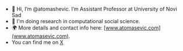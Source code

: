 - 👋 Hi, I’m @atomashevic. I’m Assistant Professor at University of Novi Sad
- 🔬 I'm doing research in computational social science.
- :earth_africa: More details and contact info here: [www.atomasevic.com](www.atomasevic.com).
- You can find me on [X](https://twitter.com/atomasevic)
